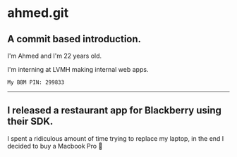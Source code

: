 ahmed.git
======

A commit based introduction.
-------


I'm Ahmed and I'm 22 years old.

I'm interning at LVMH making internal web apps.

`My BBM PIN: 299833`

--- 


I released a restaurant app for Blackberry using their SDK.
---

I spent a ridiculous amount of time trying to replace my laptop, in the end I decided to buy a Macbook Pro 